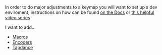 In order to do major adjustments to a keymap you will want to set up a dev enviroment, instructions on how can be found [on the Docs](https://docs.qmk.fm/#/newbs_getting_started) or [this helpful video series](https://www.youtube.com/watch?v=-HLV6mUxNnU&list=PLYEUsdlqPD2a3kzQgnF98Prj-4IzZJGYG)

I want to add...
- [Macros](https://docs.qmk.fm/#/feature_macros)
- [Encoders](https://docs.qmk.fm/#/feature_encoders)
- [Tapdance](https://docs.qmk.fm/#/feature_tap_dance)
